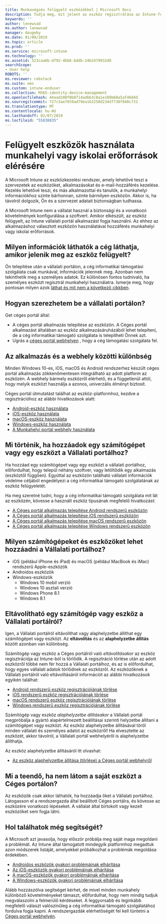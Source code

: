 ```yaml
---
title: Munkavégzés felügyelt eszközökkel | Microsoft Docs
description: Tudja meg, mit jelent az eszköz regisztrálása az Intune-felügyeletben.
keywords: ''
author: lenewsad
ms.author: lanewsad
manager: dougeby
ms.date: 01/09/2019
ms.topic: article
ms.prod: ''
ms.service: microsoft-intune
ms.technology: ''
ms.assetid: 523caa6b-d792-4bb6-bddb-24b2479932d8
searchScope:
- User help
ROBOTS: ''
ms.reviewer: robstack
ms.suite: ems
ms.custom: intune-enduser
ms.collection: M365-identity-device-management
ms.openlocfilehash: 44aad280f0b8714adbb3c8a1e109b68a5af46d4d
ms.sourcegitcommit: 727c3ae7659ad79ea162250d234d7730f840c731
ms.translationtype: MT
ms.contentlocale: hu-HU
ms.lasthandoff: 02/07/2019
ms.locfileid: "55838835"
---
```

# <a name="use-managed-devices-to-access-work-or-school-resources"></a>Felügyelt eszközök használata munkahelyi vagy iskolai erőforrások elérésére
A Microsoft Intune az eszközkezelési rendszer, amely lehetővé teszi a szervezetek az eszközöket, alkalmazásokat és e-mail-hozzáférés kezelése. Kezelés lehetővé teszi, és más alkalmazottai és tanulók, a munkahelyi információkhoz szinte bárhonnan, szinte bármilyen eszközön. Akkor is, ha távolról dolgozik, Ön és a szervezet adatait biztonságban tudhassa.

A Microsoft Intune nem a vállalat használ a biztonsági és a vonatkozó követelmények konfigurálása a szoftvert. Amikor elkészült, az eszköz felügyelt, az Intune vállalati portál alkalmazást fogja használni. Az ehhez az alkalmazáshoz választott eszközön használatával hozzáférés munkahelyi vagy iskolai erőforrások. 

## <a name="what-information-can-my-company-see-when-i-get-my-device-managed"></a>Milyen információk láthatók a cég láthatja, amikor jelenik meg az eszköz felügyelt?
Ön telepítése után a vállalati portálon, a cég informatikai támogatási szolgálata csak munkával, információk jelennek meg. Azonban nem tekinthetik meg a személyes adatok. Ez különösen fontos tudnivaló, ha személyes eszközt regisztrál munkahelyi használatra. Ismerje meg, hogy pontosan milyen azok [láthat és mit nem a következő cikkben](what-info-can-your-company-see-when-you-enroll-your-device-in-intune.md).

## <a name="how-do-i-get-company-portal"></a>Hogyan szerezhetem be a vállalati portálon?
Get céges portál által:

- A céges portál alkalmazás telepítése az eszközön. A Céges portál alkalmazást általában az eszköz alkalmazásáruházából lehet telepíteni, de a cég informatikai támogató szolgálata is telepítheti Önnek azt.
- Ugrás a [céges portál webhelyen](https://go.microsoft.com/fwlink/?linkid=2010980) , hogy a cég támogatási szolgálata fel.

## <a name="whats-the-difference-between-the-app-and-the-website"></a>Az alkalmazás és a webhely közötti különbség
Minden Windows 10-es, iOS, macOS és Android rendszerhez készült céges portál alkalmazás zökkenőmentesen integrálható az adott platform az eszközén. A webhely bármely eszközről elérhető, és a függetlenül attól, hogy melyik eszközt használja a azonos, univerzális élményt biztosít. 

Céges portál útmutatást találhat az eszköz-platformhoz, kezdve a regisztrációhoz az alábbi hivatkozások alatt:  

- [Android-eszköz használata](using-your-android-device-with-intune.md)
- [iOS-eszköz használata](using-your-ios-device-with-intune.md)
- [macOS-eszköz használata](using-your-macos-device-with-intune.md)
- [Windows-eszköz használata](using-your-windows-device-with-intune.md)
- [A Munkahelyi portál webhely használata](using-the-intune-company-portal-website.md)

## <a name="what-happens-when-you-add-a-computer-or-device-to-the-company-portal"></a>Mi történik, ha hozzáadok egy számítógépet vagy egy eszközt a Vállalati portálhoz?
Ha hozzáad egy számítógépet vagy egy eszközt a vállalati portálhoz, előfordulhat, hogy települ néhány szoftver, vagy letöltődik egy alkalmazás (eszköztől függően). Egyúttal az eszközön található vállalati információk védelme céljából engedélyezi a cég informatikai támogató szolgálatának az eszköz felügyeletét.

Ha meg szeretné tudni, hogy a cég informatikai támogató szolgálata mit lát az eszközén, kövesse a használt eszköz típusának megfelelő hivatkozást:

- [A Céges portál alkalmazás telepítése Android rendszerű eszközön](what-happens-if-you-install-the-company-portal-app-and-enroll-your-device-in-intune-android.md)
- [A Céges portál alkalmazás telepítése iOS rendszerű eszközön](what-happens-if-you-install-the-company-portal-app-and-enroll-your-device-in-intune-ios.md)
- [A Céges portál alkalmazás telepítése macOS rendszerű eszközön](what-happens-if-you-install-the-company-portal-app-and-enroll-your-device-in-intune-macos.md)
- [A Céges portál alkalmazás telepítése Windows rendszerű eszközön](what-happens-if-you-install-the-company-portal-app-and-enroll-your-device-in-intune-windows10.md)

## <a name="what-kind-of-computers-or-devices-can-you-add-to-the-company-portal"></a>Milyen számítógépeket és eszközöket lehet hozzáadni a Vállalati portálhoz?
-   iOS (például iPhone és iPad) és macOS (például MacBook és iMac) rendszerű Apple-eszközök
-   Androidos eszközök
-   Windows-eszközök
    -   Windows 10 mobil verzió
    -   Windows 10 asztali verzió
    -   Windows Phone 8.1
    -   Windows 8.1

## <a name="can-you-remove-a-computer-or-device-from-the-company-portal"></a>Eltávolítható egy számítógép vagy eszköz a Vállalati portálról?
Igen, a Vállalati portálról eltávolíthat vagy alaphelyzetbe állíthat egy számítógépet vagy eszközt. Az **eltávolítás** és az **alaphelyzetbe állítás** között azonban van különbség.

Számítógép vagy eszköz a Céges portálról való *eltávolításakor* az eszköz regisztrációja az Intune-ból is törlődik. A regisztráció törlése után az adott eszközről többé nem fér hozzá a Vállalati portálhoz, és az is előfordulhat, hogy egyes vállalati adatok törlődnek az eszközről. Az eszközöknek a Vállalati portálról való eltávolításáról információt az alábbi hivatkozások egyikén találhat:

- [Android rendszerű eszköz regisztrációjának törlése](unenroll-your-device-from-intune-android.md)
- [iOS rendszerű eszköz regisztrációjának törlése](unenroll-your-device-from-intune-ios.md)
- [macOS rendszerű eszköz regisztrációjának törlése](unenroll-your-device-from-intune-macos.md)
- [Windows rendszerű eszköz regisztrációjának törlése](unenroll-your-device-from-intune-windows.md)

Számítógép vagy eszköz *alaphelyzetbe állításakor* a Vállalati portál megpróbálja a gyártó alapértelmezett beállításai szerinti helyzetbe állítani a számítógépet vagy eszközt. Az eszköz alaphelyzetbe állításával töröl minden vállalati és személyes adatot az eszközről! Ha elvesztette az eszközét, akkor távolról, a Vállalati portál webhelyéről is alaphelyzetbe állíthatja.

Az eszköz alaphelyzetbe állításáról itt olvashat:

- [Az eszköz alaphelyzetbe állítása (törlése) a Céges portál webhelyről](reset-erase-your-device-cpwebsite.md)

## <a name="what-if-i-cant-see-my-device-in-the-company-portal"></a>Mi a teendő, ha nem látom a saját eszközt a Céges portálon?
Az eszközök csak akkor láthatók, ha hozzáadja őket a Vállalati portálhoz. Látogasson el a rendszergazda által beállított Céges portálra, és kövesse az eszközére vonatkozó lépéseket. A vállalat által birtokolt vagy kezelt eszközöket sem fogja látni.

## <a name="where-else-can-i-go-for-help"></a>Hol találhatok még segítségét?
A Microsoft azt javasolja, hogy először próbálja meg saját maga megoldani a problémát. Az Intune által támogatott mindegyik platformhoz megadtuk azon módszerek listáját, amelyekkel próbálkozhat a problémák megoldása érdekében.

- [Androidos eszközök gyakori problémáinak elhárítása](troubleshoot-your-device-android.md)
- [Az iOS-eszközök gyakori problémáinak elhárítása](troubleshoot-your-device-ios.md)
- [A macOS-eszközök gyakori problémáinak elhárítása](troubleshoot-your-device-macos.md)
- [A Windows-eszközök gyakori problémáinak elhárítása](troubleshoot-your-device-windows.md)

Alább hozzászólva segítséget kérhet, de mivel minden munkahely különböző követelményeket támaszt, előfordulhat, hogy nem mindig tudjuk megválaszolni a felmerülő kérdéseket. A leggyorsabb és leginkább megfelelő választ valószínűleg a cég informatikai támogató szolgálatához fordulva fogja kapni. A rendszergazdák elérhetőségét fel kell tüntetni a [Céges portál webhelyén](https://go.microsoft.com/fwlink/?linkid=2010980).
